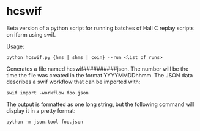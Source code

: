 # hcswif
Beta version of a python script for running batches of Hall C replay scripts
on ifarm using swif.

Usage:
```
python hcswif.py {hms | shms | coin} --run <list of runs>
```

Generates a file named hcswif##########json. The number will be the time the
file was created in the format YYYYMMDDhhmm. The JSON data describes a swif
workflow that can be imported with:
```
swif import -workflow foo.json
```

The output is formatted as one long string, but the following command will
display it in a pretty format:
```
python -m json.tool foo.json
```
